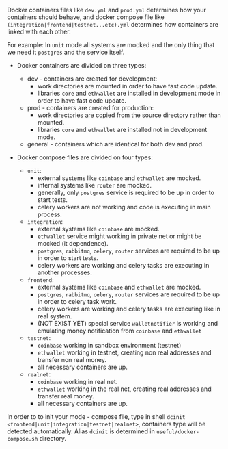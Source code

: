 Docker containers files like `dev.yml` and `prod.yml` determines how your containers should behave, and docker compose
file like `(integration|frontend|testnet...etc).yml` determines how containers are linked with each other.

For example: In `unit` mode all systems are mocked and the only thing that we need it `postgres` and the service itself.

* Docker containers are divided on three types:
    * dev - containers are created for development:
        * work directories are mounted in order to have fast code update.
        * libraries `core` and `ethwallet` are installed in development mode in order to have fast code update.
    * prod - containers are created for production:
        * work directories are copied from the source directory rather than mounted.
        * libraries `core` and `ethwallet` are installed not in development mode.
    * general - containers which are identical for both dev and prod.
        
* Docker compose files are divided on four types:
    * `unit`:
        * external systems like `coinbase` and `ethwallet` are mocked.
        * internal systems like `router` are mocked.
        * generally, only `postgres` service  is required to be up in order to start tests.
        * celery workers are not working and code is executing in main process.
    * `integration`:
        * external systems like `coinbase` are mocked.
        * `ethwallet` service might working in private net or might be mocked (it dependence).
        * `postgres`, `rabbitmq`, `celery`, `router` services are required to be up in order to start tests.
        * celery workers are working and celery tasks are executing in another processes.
    * `frontend`:
        * external systems like `coinbase` and `ethwallet` are mocked.
        * `postgres`, `rabbitmq`, `celery`, `router` services are required to be up in order to celery task work.
        * celery workers are working and celery tasks are executing like in real system.
        * (NOT EXIST YET) special service `walletnotifier` is working and emulating money notification from `coinbase` and `ethwallet` 
    * `testnet`:
        * `coinbase` working in sandbox environment (testnet)
        * `ethwallet` working in testnet, creating non real addresses and transfer non real money.
        * all necessary containers are up.         
    * `realnet`:
        * `coinbase` working in real net.
        * `ethwallet` working in the real net, creating real addresses and transfer real money.
        * all necessary containers are up.


In order to to init your mode - compose file, type in shell `dcinit <frontend|unit|integration|testnet|realnet>`, containers type will be detected automatically. Alias `dcinit` is determined in `useful/docker-compose.sh` directory.